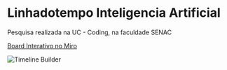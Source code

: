 # Linhadotempo Inteligencia Artificial

Pesquisa realizada na UC - Coding, na faculdade SENAC  

[Board Interativo no Miro](https://miro.com/welcomeonboard/Z2xUWHJBWUZuZ3pmT1BNNHZ5enRUWmMvVk1aZnAyTFhhbnJMN1h2amlpdG80SFJUUWY0R0Y4RWhGY2crNkFKUSs3a2hYdkFjaXVYK3hvUWh2MlZ0RG55TThKM1VjUG5rdGpvQWlvcjV0TnRDTzJNTkNGZ2FoVDc1VFVtWHlmNWVnbHpza3F6REdEcmNpNEFOMmJXWXBBPT0hdjE=?share_link_id=752431056171)

![Timeline Builder](https://github.com/user-attachments/assets/52a0d150-960a-48c6-a606-910587bbe100)
